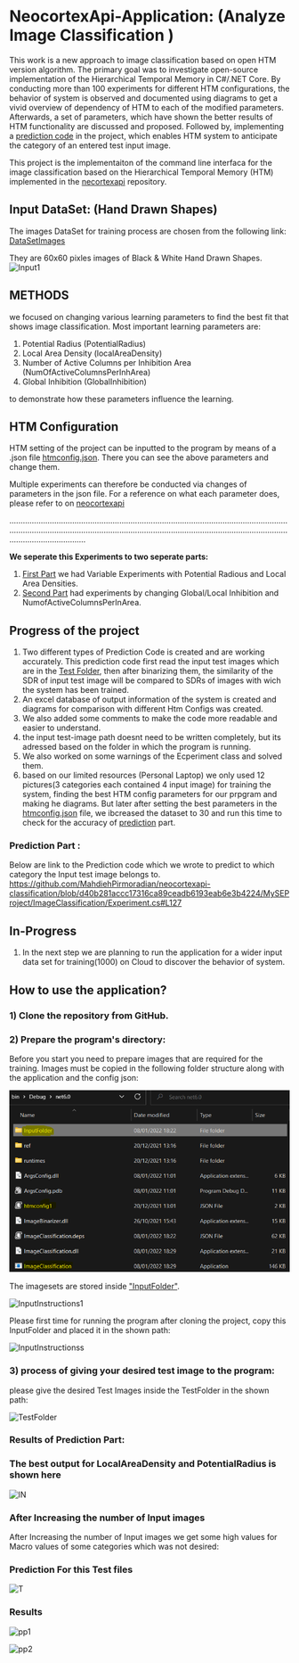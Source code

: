 
# NeocortexApi-Application: **(Analyze Image Classification )**

This work is a new approach to image classification based on open HTM version algorithm.
The primary goal was to investigate open-source implementation of the Hierarchical Temporal Memory in C#/.NET Core. By 
conducting more than 100 experiments for different HTM configurations, the behavior of system is observed and 
documented using diagrams to get a vivid overview of dependency of HTM to each of the modified parameters.
Afterwards, a set of parameters, which have shown the better results of HTM functionality are discussed and proposed.
Followed by, implementing a [prediction code](https://github.com/MahdiehPirmoradian/neocortexapi-classification/blob/ba8334a45c8ae552217be5ca6b219f4b692a470f/MySEProject/ImageClassification/Experiment.cs#L152)  in the project, which enables HTM system to anticipate the category of an 
entered test input image.

This project is the implementaiton of the command line interfaca for the image classification based on the Hierarchical Temporal Memory (HTM) implemented in the [necortexapi](https://github.com/ddobric/neocortexapi) repository.

## Input DataSet: **(Hand Drawn Shapes)**
The images DataSet for training process are chosen from the following link: [DataSetImages](https://www.kaggle.com/abdurrahumaannazeer/handdrawnshapes)


They are 60x60 pixles images of Black & White Hand Drawn Shapes. 
![Input1](https://user-images.githubusercontent.com/74245613/159688485-5d11ff47-3b50-4837-8810-042fdd5e1387.JPG)

## METHODS

 we focused on changing various learning parameters to find the best fit that shows image classification. Most important learning parameters are:

1) Potential Radius (PotentialRadius)
2) Local Area Density (localAreaDensity)
3) Number of Active Columns per Inhibition Area 
(NumOfActiveColumnsPerInhArea)
4) Global Inhibition (GlobalInhibition)

to demonstrate how these parameters influence the learning. 

## HTM Configuration  
HTM setting of the project can be inputted to the program by means of a .json file [htmconfig.json](https://github.com/MahdiehPirmoradian/neocortexapi-classification/blob/ba8334a45c8ae552217be5ca6b219f4b692a470f/MySEProject/ImageClassification/htmconfig.json). There you can see the above parameters and change them.


Multiple experiments can therefore be conducted via changes of parameters in the json file. 
For a reference on what each parameter does, please refer to []() on [neocortexapi](https://github.com/ddobric/neocortexapi)
	
	
..........................................................................................................................................................................................................................................................................................

**We seperate this Experiments to two seperate parts:**
1) [First Part](https://github.com/MahdiehPirmoradian/neocortexapi-classification/tree/ba8334a45c8ae552217be5ca6b219f4b692a470f/MySEProject/Experiments/Variable%20Local%20Area%20Density%20%26%20Potential%20Radious) we had Variable Experiments with Potential Radious and Local Area Densities. 
2) [Second Part](https://github.com/MahdiehPirmoradian/neocortexapi-classification/tree/ba8334a45c8ae552217be5ca6b219f4b692a470f/MySEProject/Experiments/Variables%20NumActiveColumnsPerInhArea%20and%20GlobalInhibiton)  had experiments by changing Global/Local Inhibition and NumofActiveColumnsPerInArea.







## Progress of the project
1) Two different types of Prediction Code is created and are working accurately. This prediction code first read the input test images which are in the [Test Folder](https://github.com/MahdiehPirmoradian/neocortexapi-classification/tree/ba8334a45c8ae552217be5ca6b219f4b692a470f/MySEProject/ImageClassification/TestFolder), then after binarizing them, the similarity of the SDR of input test image will be 
compared to SDRs of images with wich the system has been trained.
2) An excel database of output information of the system is created and diagrams for comparison with different Htm Configs was created.
3) We also added some comments to make the code more readable and easier to understand.
4) the input test-image path doesnt need to be written completely, but its adressed based on the folder in which the program is running.
5) We also worked on some warnings of the Ecperiment class and solved them.
6) based on our limited resources (Personal Laptop) we only used 12 pictures(3 categories each contained 4 input image) for training the system, finding the best HTM config parameters for our prpgram and making he diagrams. But later after setting the best parameters in the [htmconfig.json](https://github.com/MahdiehPirmoradian/neocortexapi-classification/blob/ba8334a45c8ae552217be5ca6b219f4b692a470f/MySEProject/ImageClassification/htmconfig.json) file, we ibcreased the dataset to 30 and run this time to check for the accuracy of [prediction](https://github.com/MahdiehPirmoradian/neocortexapi-classification/blob/ba8334a45c8ae552217be5ca6b219f4b692a470f/MySEProject/ImageClassification/Experiment.cs#L152) part. 

###  Prediction Part :

Below are link to the Prediction code which we wrote to predict to which category the Input test image belongs to.
https://github.com/MahdiehPirmoradian/neocortexapi-classification/blob/d40b281accc17316ca89ceadb6193eab6e3b4224/MySEProject/ImageClassification/Experiment.cs#L127



## In-Progress
1) In the next step we are planning to run the application for a wider input data set for training(1000) on Cloud to discover the behavior of system.






## How to use the application?
### 1) Clone the repository from GitHub.

### 2) Prepare the program's directory:
 
Before you start you need to prepare images that are required for the training. Images must be copied in the following folder structure along with the application and the config json:  

 ![](Images/WorkingDirectory.png)
 
The imagesets are stored inside ["InputFolder"](https://github.com/MahdiehPirmoradian/neocortexapi-classification/tree/ba8334a45c8ae552217be5ca6b219f4b692a470f/MySEProject/ImageClassification/InputFolder). 

![InputInstructions1](https://user-images.githubusercontent.com/74245613/159239100-91f724a9-9e32-4403-b984-ee1dda58215a.JPG)




Please first time for running the program after cloning the project, copy this InputFolder and placed it in the shown path:

![InputInstructionss](https://user-images.githubusercontent.com/74245613/159239592-a614ea21-4746-4688-b157-a249fb0a4de9.JPG)











          
            


### 3) process of giving your desired test image to the program:


please give the desired Test Images  inside the TestFolder in the shown path:

![TestFolder](https://user-images.githubusercontent.com/74245613/160682907-aa64478d-c372-43eb-96b2-7c8fd87e08fa.JPG)




### Results of Prediction Part:
  
  
 
### The best output for LocalAreaDensity and PotentialRadius is shown here
 

![IN](https://user-images.githubusercontent.com/74245613/161414574-60b19803-7e25-4e1d-bdd8-dab2dcd5aa37.JPG)





### After Increasing the number of Input images
After Increasing the number of Input images we get some high values for Macro values of some categories which was not desired:


### Prediction For this Test files
![T](https://user-images.githubusercontent.com/74245613/161414831-c9977a28-4422-4444-b936-e50214af99d1.JPG)




### Results
![pp1](https://user-images.githubusercontent.com/74245613/161414864-de1f7507-dd1b-4aa2-a3f3-dd1cfc167bc0.JPG)

![pp2](https://user-images.githubusercontent.com/74245613/161414869-363b234c-b1a4-4962-8709-c9538588f05b.JPG)







